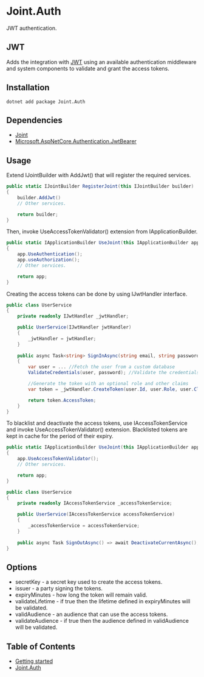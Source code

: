# Joint.Auth

JWT authentication.

## JWT

Adds the integration with [JWT][jwt] using an available authentication middleware and system components to validate and grant the access tokens.

## Installation
```
dotnet add package Joint.Auth
```

## Dependencies
- [Joint](https://www.nuget.org/packages/Joint/)
- [Microsoft.AspNetCore.Authentication.JwtBearer](https://www.nuget.org/packages/Microsoft.AspNetCore.Authentication.JwtBearer/)

## Usage

Extend IJointBuilder with AddJwt() that will register the required services.

```c#
public static IJointBuilder RegisterJoint(this IJointBuilder builder)
{
    builder.AddJwt()
    // Other services.

    return builder;
}
```

Then, invoke UseAccessTokenValidator() extension from IApplicationBuilder.

```c#
public static IApplicationBuilder UseJoint(this IApplicationBuilder app)
{
    app.UseAuthentication();
    app.useAuthorization();
    // Other services.

    return app;
}
```

Creating the access tokens can be done by using IJwtHandler interface.

```c#
public class UserService
{
    private readonly IJwtHandler _jwtHandler;

    public UserService(IJwtHandler jwtHandler)
    {
        _jwtHandler = jwtHandler;
    }
    
    public async Task<string> SignInAsync(string email, string password)
    {
        var user = ... //Fetch the user from a custom database
        ValidateCredentials(user, password); //Validate the credentials etc.

        //Generate the token with an optional role and other claims
        var token = _jwtHandler.CreateToken(user.Id, user.Role, user.Claims); 

        return token.AccessToken;
    }
}
```

To blacklist and deactivate the access tokens, use IAccessTokenService and invoke UseAccessTokenValidator() extension. Blacklisted tokens are kept in cache for the period of their expiry.

```c#
public static IApplicationBuilder UseJoint(this IApplicationBuilder app)
{
    app.UseAccessTokenValidator();
    // Other services.

    return app;
}
```

```c#
public class UserService
{
    private readonly IAccessTokenService _accessTokenService;

    public UserService(IAccessTokenService accessTokenService)
    {
        _accessTokenService = accessTokenService;
    }
    
    public async Task SignOutAsync() => await DeactivateCurrentAsync();
}
```

## Options
- secretKey - a secret key used to create the access tokens.
- issuer - a party signing the tokens.
- expiryMinutes - how long the token will remain valid.
- validateLifetime - if true then the lifetime defined in expiryMinutes will be validated.
- validAudience - an audience that can use the access tokens.
- validateAudience - if true then the audience defined in validAudience will be validated.

## Table of Contents
- [Getting started](/src/Joint)
- [Joint.Auth](#jwt)

[jwt]: https://jwt.io/